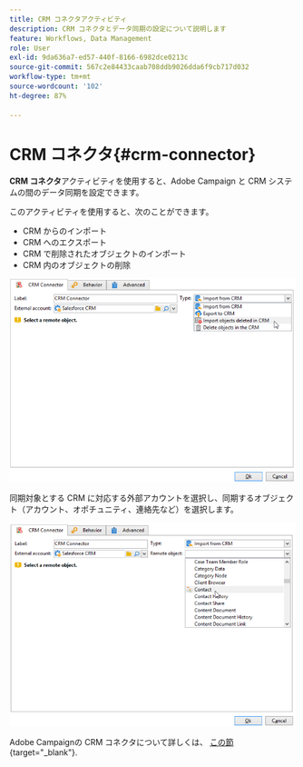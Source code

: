 ```yaml
---
title: CRM コネクタアクティビティ
description: CRM コネクタとデータ同期の設定について説明します
feature: Workflows, Data Management
role: User
exl-id: 9da636a7-ed57-440f-8166-6982dce0213c
source-git-commit: 567c2e84433caab708ddb9026dda6f9cb717d032
workflow-type: tm+mt
source-wordcount: '102'
ht-degree: 87%

---
```


# CRM コネクタ{#crm-connector}

**CRM コネクタ**&#x200B;アクティビティを使用すると、Adobe Campaign と CRM システムの間のデータ同期を設定できます。

このアクティビティを使用すると、次のことができます。

* CRM からのインポート
* CRM へのエクスポート
* CRM で削除されたオブジェクトのインポート
* CRM 内のオブジェクトの削除

![](assets/crm_task_select_op.png)

同期対象とする CRM に対応する外部アカウントを選択し、同期するオブジェクト（アカウント、オポチュニティ、連絡先など）を選択します。

![](assets/crm_task_select_obj.png)

Adobe Campaignの CRM コネクタについて詳しくは、 [この節](https://experienceleague.adobe.com/docs/campaign/campaign-v8/connect/ac-crm/crm.html?lang=ja){target="_blank"}.
